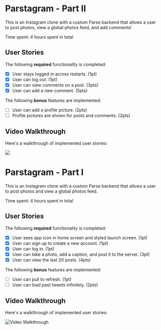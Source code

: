 # Parstagram - Part II

This is an Instagram clone with a custom Parse backend that allows a user to post photos, view a global photos feed, and add comments!

Time spent: 4 hours spent in total

## User Stories

The following **required** functionality is completed:

- [X] User stays logged in across restarts. (1pt)
- [X] User can log out. (1pt)
- [X] User can view comments on a post. (3pts)
- [X] User can add a new comment. (5pts)

The following **bonus** features are implemented:

- [ ] User can add a profile picture. (2pts)
- [ ] Profile pictures are shown for posts and comments. (2pts)

## Video Walkthrough

Here's a walkthrough of implemented user stories:

![](ParsetagramDemo2.gif)

# Parstagram - Part I

This is an Instagram clone with a custom Parse backend that allows a user to post photos and view a global photos feed.

Time spent: 4 hours spent in total

## User Stories

The following **required** functionality is completed:

- [X] User sees app icon in home screen and styled launch screen. (1pt)
- [X] User can sign up to create a new account. (1pt)
- [X] User can log in. (1pt)
- [X] User can take a photo, add a caption, and post it to the server. (3pt)
- [X] User can view the last 20 posts. (4pts)

The following **bonus** features are implemented:

- [ ] User can pull to refresh. (1pt)
- [ ] User can load past tweets infinitely. (2pts)

## Video Walkthrough

Here's a walkthrough of implemented user stories:

<img src='https://media.giphy.com/media/ZcLBkZraQvq6xp6Eir/giphy.gif' title='Video Walkthrough' width='' alt='Video Walkthrough' />
